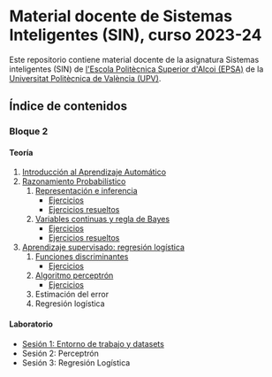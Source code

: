 # Material docente de Sistemas Inteligentes (SIN), curso 2023-24

Este repositorio contiene material docente de la asignatura Sistemas
inteligentes (SIN) de [l'Escola Politècnica Superior d'Alcoi (EPSA)](https://www.upv.es/entidades/epsa/) de la
[Universitat Politècnica de València (UPV)](https://www.upv.es/).

## Índice de contenidos

### Bloque 2

#### Teoría

1. [Introducción al Aprendizaje Automático](./B2/Teo/T1:%20Introducción%20al%20Aprendizaje%20Automático/T1%20Introducción%20al%20Aprendizaje%20Automático.ipynb)
2. [Razonamiento Probabilístico](./B2/Teo/T2:%20Razonamiento%20probabilístico/)
    1. [Representación e inferencia](./B2/Teo/T2:%20Razonamiento%20probabilístico/T2.1a%20Razonamiento%20probabilístico:%20representacion%20e%20inferencia.ipynb)
        - [Ejercicios](./B2/Teo/T2:%20Razonamiento%20probabilístico/T2.1b%20Ejercicios.ipynb)
        - [Ejercicios resueltos](./B2/Teo/T2:%20Razonamiento%20probabilístico/T2.1c%20Ejercicios%20resueltos.ipynb)
    2. [Variables continuas y regla de Bayes](./B2/Teo/T2:%20Razonamiento%20probabilístico/T2.2a%20Variables%20continuas%20y%20regla%20de%20Bayes.ipynb)
        - [Ejercicios](./B2/Teo/T2:%20Razonamiento%20probabilístico/T2.2b%20Ejercicios.ipynb)
        - [Ejercicios resueltos](./B2/Teo/T2:%20Razonamiento%20probabilístico/T2.2c%20Ejercicios%20resueltos.ipynb)
3. [Aprendizaje supervisado: regresión logística](./B2/Teo/T3:%20Aprendizaje%20Supervisado:%20regresión%20logística/)
    1. [Funciones discriminantes](./B2/Teo/T3:%20Aprendizaje%20Supervisado:%20regresión%20logística/T3.1a%20Funciones%20discriminantes.ipynb)
        - [Ejercicios](./B2/Teo/T3:%20Aprendizaje%20Supervisado:%20regresión%20logística/T3.1b%20Ejercicios.ipynb)
    2. [Algoritmo perceptrón](./B2/Teo/T3:%20Aprendizaje%20Supervisado:%20regresión%20logística/T3.2a%20Algoritmo%20Perceptrón.ipynb)
        - [Ejercicios](./B2/Teo/T3:%20Aprendizaje%20Supervisado:%20regresión%20logística/T3.2b%20Ejercicios.ipynb)
    3. Estimación del error
    4. Regresión logística

#### Laboratorio

- [Sesión 1: Entorno de trabajo y datasets](./B2/Lab/P2.S1%20Entorno%20de%20trabajo%20+%20datasets/)
- Sesión 2: Perceptrón
- Sesión 3: Regresión Logística